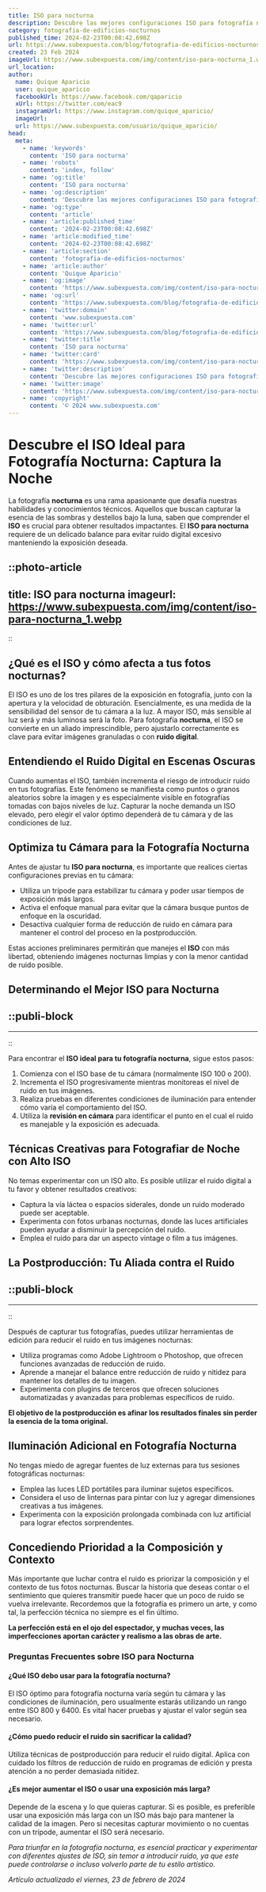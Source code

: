 ```yaml
---
title: ISO para nocturna
description: Descubre las mejores configuraciones ISO para fotografía nocturna y captura imágenes increíbles con nitidez y detalle óptimo. ¡Mejora tus tomas ya!
category: fotografia-de-edificios-nocturnos
published_time: 2024-02-23T00:08:42.698Z
url: https://www.subexpuesta.com/blog/fotografia-de-edificios-nocturnos/iso-para-nocturna
created: 23 Feb 2024
imageUrl: https://www.subexpuesta.com/img/content/iso-para-nocturna_1.webp
url_location:
author:
  name: Quique Aparicio
  user: quique_aparicio
  facebookUrl: https://www.facebook.com/qaparicio
  xUrl: https://twitter.com/eac9
  instagramUrl: https://www.instagram.com/quique_aparicio/
  imageUrl: 
  url: https://www.subexpuesta.com/usuario/quique_aparicio/
head:
  meta:
    - name: 'keywords'
      content: 'ISO para nocturna'
    - name: 'robots'
      content: 'index, follow'
    - name: 'og:title'
      content: 'ISO para nocturna'
    - name: 'og:description'
      content: 'Descubre las mejores configuraciones ISO para fotografía nocturna y captura imágenes increíbles con nitidez y detalle óptimo. ¡Mejora tus tomas ya!'
    - name: 'og:type'
      content: 'article'
    - name: 'article:published_time'
      content: '2024-02-23T00:08:42.698Z'
    - name: 'article:modified_time'
      content: '2024-02-23T00:08:42.698Z'
    - name: 'article:section'
      content: 'fotografia-de-edificios-nocturnos'
    - name: 'article:author'
      content: 'Quique Aparicio'
    - name: 'og:image'
      content: 'https://www.subexpuesta.com/img/content/iso-para-nocturna_1.webp'
    - name: 'og:url'
      content: 'https://www.subexpuesta.com/blog/fotografia-de-edificios-nocturnos/iso-para-nocturna'
    - name: 'twitter:domain'
      content: 'www.subexpuesta.com'
    - name: 'twitter:url'
      content: 'https://www.subexpuesta.com/blog/fotografia-de-edificios-nocturnos/iso-para-nocturna'
    - name: 'twitter:title'
      content: 'ISO para nocturna'
    - name: 'twitter:card'
      content: 'https://www.subexpuesta.com/img/content/iso-para-nocturna_1.webp'
    - name: 'twitter:description'
      content: 'Descubre las mejores configuraciones ISO para fotografía nocturna y captura imágenes increíbles con nitidez y detalle óptimo. ¡Mejora tus tomas ya!'
    - name: 'twitter:image'
      content: 'https://www.subexpuesta.com/img/content/iso-para-nocturna_1.webp'
    - name: 'copyright'
      content: '© 2024 www.subexpuesta.com'
---
```

# Descubre el ISO Ideal para Fotografía Nocturna: Captura la Noche

La fotografía **nocturna** es una rama apasionante que desafía nuestras habilidades y conocimientos técnicos. Aquellos que buscan capturar la esencia de las sombras y destellos bajo la luna, saben que comprender el **ISO** es crucial para obtener resultados impactantes. El **ISO para nocturna** requiere de un delicado balance para evitar ruido digital excesivo manteniendo la exposición deseada.


::photo-article
---
title: ISO para nocturna
imageurl: https://www.subexpuesta.com/img/content/iso-para-nocturna_1.webp
---
::


## ¿Qué es el ISO y cómo afecta a tus fotos nocturnas?

El ISO es uno de los tres pilares de la exposición en fotografía, junto con la apertura y la velocidad de obturación. Esencialmente, es una medida de la sensibilidad del sensor de tu cámara a la luz. A mayor ISO, más sensible al luz será y más luminosa será la foto. Para fotografía **nocturna**, el ISO se convierte en un aliado imprescindible, pero ajustarlo correctamente es clave para evitar imágenes granuladas o con **ruido digital**.

## Entendiendo el Ruido Digital en Escenas Oscuras

Cuando aumentas el ISO, también incrementa el riesgo de introducir ruido en tus fotografías. Este fenómeno se manifiesta como puntos o granos aleatorios sobre la imagen y es especialmente visible en fotografías tomadas con bajos niveles de luz. Capturar la noche demanda un ISO elevado, pero elegir el valor óptimo dependerá de tu cámara y de las condiciones de luz.

## Optimiza tu Cámara para la Fotografía Nocturna

Antes de ajustar tu **ISO para nocturna**, es importante que realices ciertas configuraciones previas en tu cámara:

- Utiliza un trípode para estabilizar tu cámara y poder usar tiempos de exposición más largos.
- Activa el enfoque manual para evitar que la cámara busque puntos de enfoque en la oscuridad.
- Desactiva cualquier forma de reducción de ruido en cámara para mantener el control del proceso en la postproducción.

Estas acciones preliminares permitirán que manejes el **ISO** con más libertad, obteniendo imágenes nocturnas limpias y con la menor cantidad de ruido posible.

## Determinando el Mejor ISO para Nocturna


  ::publi-block
  ---
  ---
  ::
  
  
Para encontrar el **ISO ideal para tu fotografía nocturna**, sigue estos pasos:

1. Comienza con el ISO base de tu cámara (normalmente ISO 100 o 200).
2. Incrementa el ISO progresivamente mientras monitoreas el nivel de ruido en tus imágenes.
3. Realiza pruebas en diferentes condiciones de iluminación para entender cómo varía el comportamiento del ISO.
4. Utiliza la **revisión en cámara** para identificar el punto en el cual el ruido es manejable y la exposición es adecuada.

## Técnicas Creativas para Fotografiar de Noche con Alto ISO

No temas experimentar con un ISO alto. Es posible utilizar el ruido digital a tu favor y obtener resultados creativos:

- Captura la vía láctea o espacios siderales, donde un ruido moderado puede ser aceptable.
- Experimenta con fotos urbanas nocturnas, donde las luces artificiales pueden ayudar a disminuir la percepción del ruido.
- Emplea el ruido para dar un aspecto vintage o film a tus imágenes.

## La Postproducción: Tu Aliada contra el Ruido


  ::publi-block
  ---
  ---
  ::
  
  
Después de capturar tus fotografías, puedes utilizar herramientas de edición para reducir el ruido en tus imágenes nocturnas:

- Utiliza programas como Adobe Lightroom o Photoshop, que ofrecen funciones avanzadas de reducción de ruido.
- Aprende a manejar el balance entre reducción de ruido y nitidez para mantener los detalles de tu imagen.
- Experimenta con plugins de terceros que ofrecen soluciones automatizadas y avanzadas para problemas específicos de ruido.

**El objetivo de la postproducción es afinar los resultados finales sin perder la esencia de la toma original.**

## Iluminación Adicional en Fotografía Nocturna

No tengas miedo de agregar fuentes de luz externas para tus sesiones fotográficas nocturnas:

- Emplea las luces LED portátiles para iluminar sujetos específicos.
- Considera el uso de linternas para pintar con luz y agregar dimensiones creativas a tus imágenes.
- Experimenta con la exposición prolongada combinada con luz artificial para lograr efectos sorprendentes.

## Concediendo Prioridad a la Composición y Contexto

Más importante que luchar contra el ruido es priorizar la composición y el contexto de tus fotos nocturnas. Buscar la historia que deseas contar o el sentimiento que quieres transmitir puede hacer que un poco de ruido se vuelva irrelevante. Recordemos que la fotografía es primero un arte, y como tal, la perfección técnica no siempre es el fin último. 

**La perfección está en el ojo del espectador, y muchas veces, las imperfecciones aportan carácter y realismo a las obras de arte.**

### Preguntas Frecuentes sobre ISO para Nocturna

#### ¿Qué ISO debo usar para la fotografía nocturna?
El ISO óptimo para fotografía nocturna varía según tu cámara y las condiciones de iluminación, pero usualmente estarás utilizando un rango entre ISO 800 y 6400. Es vital hacer pruebas y ajustar el valor según sea necesario.

#### ¿Cómo puedo reducir el ruido sin sacrificar la calidad?
Utiliza técnicas de postproducción para reducir el ruido digital. Aplica con cuidado los filtros de reducción de ruido en programas de edición y presta atención a no perder demasiada nitidez.

#### ¿Es mejor aumentar el ISO o usar una exposición más larga?
Depende de la escena y lo que quieras capturar. Si es posible, es preferible usar una exposición más larga con un ISO más bajo para mantener la calidad de la imagen. Pero si necesitas capturar movimiento o no cuentas con un trípode, aumentar el ISO será necesario.

*Para triunfar en la fotografía nocturna, es esencial practicar y experimentar con diferentes ajustes de ISO, sin temor a introducir ruido, ya que este puede controlarse o incluso volverlo parte de tu estilo artístico.*

_Artículo actualizado el viernes, 23 de febrero de 2024_